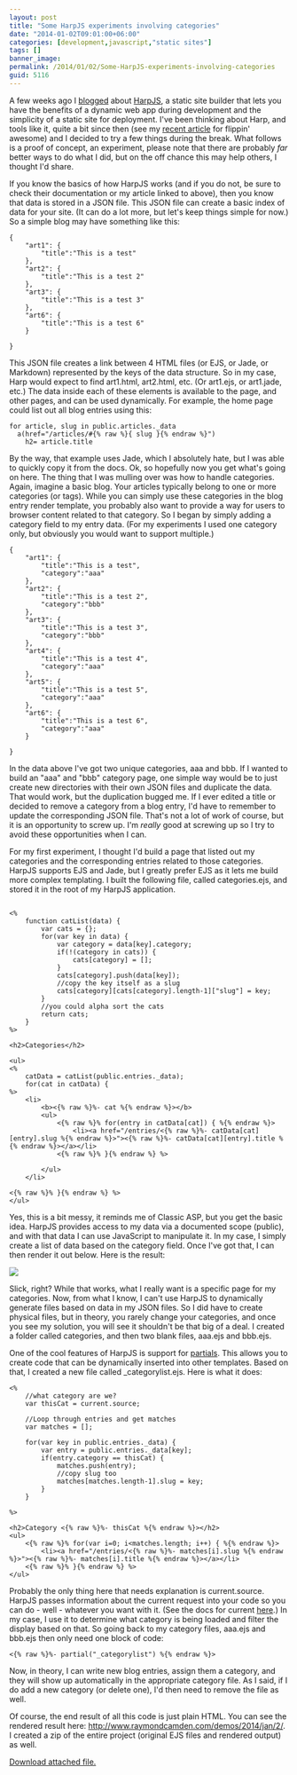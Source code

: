 ```yaml
---
layout: post
title: "Some HarpJS experiments involving categories"
date: "2014-01-02T09:01:00+06:00"
categories: [development,javascript,"static sites"]
tags: []
banner_image: 
permalink: /2014/01/02/Some-HarpJS-experiments-involving-categories
guid: 5116
---
```


<p>
A few weeks ago I <a href="http://www.raymondcamden.com/index.cfm/2013/10/22/Moving-from-dynamic-to-static-with-Harp">blogged</a> about <a href="http://harpjs.com">HarpJS</a>, a static site builder that lets you have the benefits of a dynamic web app during development and the simplicity of a static site for deployment. I've been thinking about Harp, and tools like it, quite a bit since then (see my <a href="http://flippinawesome.org/2013/12/16/moving-to-static-and-keeping-your-toys/">recent article</a> for flippin' awesome) and I decided to try a few things during the break. What follows is a proof of concept, an experiment, please note that there are probably <i>far</i> better ways to do what I did, but on the off chance this may help others, I thought I'd share.
</p>
<!--more-->
<p>
If you know the basics of how HarpJS works (and if you do not, be sure to check their documentation or my article linked to above), then you know that data is stored in a JSON file. This JSON file can create a basic index of data for your site. (It can do a lot more, but let's keep things simple for now.) So a simple blog may have something like this:
</p>

<pre><code class="language-javascript">{
	"art1": {
		"title":"This is a test"
	},
	"art2": {
		"title":"This is a test 2"
	},
	"art3": {
		"title":"This is a test 3"
	},
	"art6": {
		"title":"This is a test 6"
	}
	
}</code></pre>

<p>
This JSON file creates a link between 4 HTML files (or EJS, or Jade, or Markdown) represented by the keys of the data structure. So in my case, Harp would expect to find art1.html, art2.html, etc. (Or art1.ejs, or art1.jade, etc.) The data inside each of these elements is available to the page, and other pages, and can be used dynamically. For example, the home page could list out all blog entries using this:
</p>

<pre><code class="language-markup">for article, slug in public.articles._data
  a(href="/articles/#{% raw %}{ slug }{% endraw %}")
    h2= article.title</code></pre>

<p>
By the way, that example uses Jade, which I absolutely hate, but I was able to quickly copy it from the docs. Ok, so hopefully now you get what's going on here. The thing that I was mulling over was how to handle categories. Again, imagine a basic blog. Your articles typically belong to one or more categories (or tags). While you can simply use these categories in the blog entry render template, you probably also want to provide a way for users to browser content related to that category. So I began by simply adding a category field to my entry data. (For my experiments I used one category only, but obviously you would want to support multiple.)
</p>

<pre><code class="language-javascript">{
	"art1": {
		"title":"This is a test",
		"category":"aaa"
	},
	"art2": {
		"title":"This is a test 2",
		"category":"bbb"
	},
	"art3": {
		"title":"This is a test 3",
		"category":"bbb"
	},
	"art4": {
		"title":"This is a test 4",
		"category":"aaa"
	},
	"art5": {
		"title":"This is a test 5",
		"category":"aaa"
	},
	"art6": {
		"title":"This is a test 6",
		"category":"aaa"
	}
	
}</code></pre>

<p>
In the data above I've got two unique categories, aaa and bbb. If I wanted to build an "aaa" and "bbb" category page, one simple way would be to just create new directories with their own JSON files and duplicate the data. That would work, but the duplication bugged me. If I ever edited a title or decided to remove a category from a blog entry, I'd have to remember to update the corresponding JSON file. That's not a lot of work of course, but it is an opportunity to screw up. I'm <i>really</i> good at screwing up so I try to avoid these opportunities when I can.
</p>

<p>
For my first experiment, I thought I'd build a page that listed out my categories and the corresponding entries related to those categories. HarpJS supports EJS and Jade, but I greatly prefer EJS as it lets me build more complex templating. I built the following file, called categories.ejs, and stored it in the root of my HarpJS application.
</p>

<pre><code class="language-markup">
&lt;%
	function catList(data) { 
		var cats = {};
		for(var key in data) {
			var category = data[key].category;
			if(!(category in cats)) {
				cats[category] = [];	
			}
			cats[category].push(data[key]);
			&#x2F;&#x2F;copy the key itself as a slug
			cats[category][cats[category].length-1][&quot;slug&quot;] = key;
		}
		&#x2F;&#x2F;you could alpha sort the cats
		return cats;
	} 
%&gt;

&lt;h2&gt;Categories&lt;&#x2F;h2&gt;

&lt;ul&gt;
&lt;% 
	catData = catList(public.entries._data);
	for(cat in catData) { 
%&gt;
	&lt;li&gt;
		&lt;b&gt;&lt;{% raw %}%- cat %{% endraw %}&gt;&lt;&#x2F;b&gt;
		&lt;ul&gt;
			&lt;{% raw %}% for(entry in catData[cat]) { %{% endraw %}&gt;
				&lt;li&gt;&lt;a href=&quot;&#x2F;entries&#x2F;&lt;{% raw %}%- catData[cat][entry].slug %{% endraw %}&gt;&quot;&gt;&lt;{% raw %}%- catData[cat][entry].title %{% endraw %}&gt;&lt;&#x2F;a&gt;&lt;&#x2F;li&gt;
			&lt;{% raw %}% }{% endraw %} %&gt;
			
		&lt;&#x2F;ul&gt;
	&lt;&#x2F;li&gt;
	
&lt;{% raw %}% }{% endraw %} %&gt;
&lt;&#x2F;ul&gt;</code></pre>

<p>
Yes, this is a bit messy, it reminds me of Classic ASP, but you get the basic idea. HarpJS provides access to my data via a documented scope (public), and with that data I can use JavaScript to manipulate it. In my case, I simply create a list of data based on the category field. Once I've got that, I can then render it out below. Here is the result:
</p>

<p>
<img src="https://static.raymondcamden.com/images/Screenshot_1_2_14__8_28_AM.png" />
</p>

<p>
Slick, right? While that works, what I really want is a specific page for my categories. Now, from what I know, I can't use HarpJS to dynamically generate files based on data in my JSON files. So I did have to create physical files, but in theory, you rarely change your categories, and once you see my solution, you will see it shouldn't be that big of a deal. I created a folder called categories, and then two blank files, aaa.ejs and bbb.ejs.
</p>

<p>
One of the cool features of HarpJS is support for <a href="http://harpjs.com/docs/development/partial">partials</a>. This allows you to create code that can be dynamically inserted into other templates. Based on that, I created a new file called _categorylist.ejs. Here is what it does:
</p>

<pre><code class="language-markup">&lt;%
	&#x2F;&#x2F;what category are we?
	var thisCat = current.source;

	&#x2F;&#x2F;Loop through entries and get matches
	var matches = [];

	for(var key in public.entries._data) {
		var entry = public.entries._data[key];
		if(entry.category == thisCat) {
			matches.push(entry);
			&#x2F;&#x2F;copy slug too
			matches[matches.length-1].slug = key;
		}
	}
	
%&gt;

&lt;h2&gt;Category &lt;{% raw %}%- thisCat %{% endraw %}&gt;&lt;&#x2F;h2&gt;
&lt;ul&gt;
	&lt;{% raw %}% for(var i=0; i&lt;matches.length; i++) { %{% endraw %}&gt;
		&lt;li&gt;&lt;a href=&quot;&#x2F;entries&#x2F;&lt;{% raw %}%- matches[i].slug %{% endraw %}&gt;&quot;&gt;&lt;{% raw %}%- matches[i].title %{% endraw %}&gt;&lt;&#x2F;a&gt;&lt;&#x2F;li&gt;
	&lt;{% raw %}% }{% endraw %} %&gt;
&lt;&#x2F;ul&gt;</code></pre>

<p>
Probably the only thing here that needs explanation is current.source. HarpJS passes information about the current request into your code so you can do - well - whatever you want with it. (See the docs for current <a href="http://harpjs.com/docs/development/current">here</a>.) In my case, I use it to determine what category is being loaded and filter the display based on that. So going back to my category files, aaa.ejs and bbb.ejs then only need one block of code:
</p>

<pre><code class="language-markup">&lt;{% raw %}%- partial(&quot;_categorylist&quot;) %{% endraw %}&gt;</code></pre>

<p>
Now, in theory, I can write new blog entries, assign them a category, and they will show up automatically in the appropriate category file. As I said, if I do add a new category (or delete one), I'd then need to remove the file as well. 
</p>

<p>
Of course, the end result of all this code is just plain HTML. You can see the rendered result here: <a href="http://www.raymondcamden.com/demos/2014/jan/2/">http://www.raymondcamden.com/demos/2014/jan/2/</a>. I created a zip of the entire project (original EJS files and rendered output) as well. 
</p><p><a href='enclosures/C{% raw %}%3A%{% endraw %}5Chosts{% raw %}%5C2013%{% endraw %}2Eraymondcamden{% raw %}%2Ecom%{% endraw %}5Cenclosures{% raw %}%2Fharpcattest%{% endraw %}2Ezip'>Download attached file.</a></p>